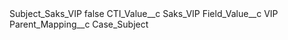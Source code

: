<?xml version="1.0" encoding="UTF-8"?>
<CustomMetadata xmlns="http://soap.sforce.com/2006/04/metadata" xmlns:xsi="http://www.w3.org/2001/XMLSchema-instance" xmlns:xsd="http://www.w3.org/2001/XMLSchema">
    <label>Subject_Saks_VIP</label>
    <protected>false</protected>
    <values>
        <field>CTI_Value__c</field>
        <value xsi:type="xsd:string">Saks_VIP</value>
    </values>
    <values>
        <field>Field_Value__c</field>
        <value xsi:type="xsd:string">VIP</value>
    </values>
    <values>
        <field>Parent_Mapping__c</field>
        <value xsi:type="xsd:string">Case_Subject</value>
    </values>
</CustomMetadata>
